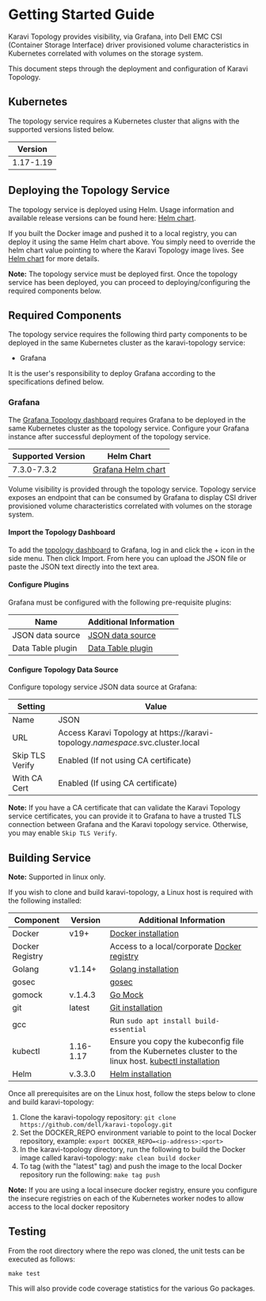 <!--
Copyright (c) 2020 Dell Inc., or its subsidiaries. All Rights Reserved.

Licensed under the Apache License, Version 2.0 (the "License");
you may not use this file except in compliance with the License.
You may obtain a copy of the License at

    http://www.apache.org/licenses/LICENSE-2.0
-->

# Getting Started Guide

Karavi Topology provides visibility, via Grafana, into Dell EMC CSI (Container Storage Interface) driver provisioned volume characteristics in Kubernetes correlated with volumes on the storage system. 

This document steps through the deployment and configuration of Karavi Topology.

## Kubernetes

The topology service requires a Kubernetes cluster that aligns with the supported versions listed below.

| Version   |
| --------- |
| 1.17-1.19 |

## Deploying the Topology Service

The topology service is deployed using Helm.  Usage information and available release versions can be found here: [Helm chart](https://github.com/dell/helm-charts/tree/main/charts/karavi-topology).

If you built the Docker image and pushed it to a local registry, you can deploy it using the same Helm chart above.  You simply need to override the helm chart value pointing to where the Karavi Topology image lives.  See [Helm chart](https://github.com/dell/helm-charts/tree/main/charts/karavi-topology) for more details.

__Note:__ The topology service must be deployed first. Once the topology service has been deployed, you can proceed to deploying/configuring the required components below.

## Required Components

The topology service requires the following third party components to be deployed in the same Kubernetes cluster as the karavi-topology service:

* Grafana

It is the user's responsibility to deploy Grafana according to the specifications defined below.

### Grafana

The [Grafana Topology dashboard](../grafana/dashboards) requires Grafana to be deployed in the same Kubernetes cluster as the topology service.
Configure your Grafana instance after successful deployment of the topology service.

| Supported Version | Helm Chart                                                |
| ----------------- | --------------------------------------------------------- |
| 7.3.0-7.3.2       | [Grafana Helm chart](https://github.com/grafana/helm-charts/tree/main/charts/grafana) |

Volume visibility is provided through the topology service.  Topology service exposes an endpoint that can be consumed by Grafana to display CSI driver provisioned volume characteristics correlated with volumes on the storage system.

#### Import the Topology Dashboard

To add the [topology dashboard](../grafana/dashboards) to Grafana, log in and click the + icon in the side menu. Then click Import. From here you can upload the JSON file or paste the JSON text directly into the text area.

#### Configure Plugins

Grafana must be configured with the following pre-requisite plugins:

| Name                   | Additional Information                                                     |
| ---------------------- | -------------------------------------------------------------------------- |
| JSON data source       | [JSON data source](https://grafana.com/grafana/plugins/simpod-json-datasource)                 |
| Data Table plugin      | [Data Table plugin](https://grafana.com/grafana/plugins/briangann-datatable-panel/installation) |

#### Configure Topology Data Source

Configure topology service JSON data source at Grafana:

| Setting             | Value                             |
| ------------------- | --------------------------------- |
| Name                | JSON |
| URL                 | Access Karavi Topology at https://karavi-topology.*namespace*.svc.cluster.local |
| Skip TLS Verify     | Enabled (If not using CA certificate) |
| With CA Cert        | Enabled (If using CA certificate) |

__Note:__ If you have a CA certificate that can validate the Karavi Topology service certificates, you can provide it to Grafana to have a trusted TLS connection between Grafana and the Karavi topology service. Otherwise, you may enable `Skip TLS Verify`.

## Building Service

__Note:__ Supported in linux only.

If you wish to clone and build karavi-topology, a Linux host is required with the following installed:

| Component       | Version   | Additional Information                                                                                                                     |
| --------------- | --------- | ------------------------------------------------------------------------------------------------------------------------------------------ |
| Docker          | v19+      | [Docker installation](https://docs.docker.com/engine/install/)                                                                                                    |
| Docker Registry |           | Access to a local/corporate [Docker registry](https://docs.docker.com/registry/)                                                           |
| Golang          | v1.14+    | [Golang installation](https://github.com/travis-ci/gimme)                                                                                                         |
| gosec           |           | [gosec](https://github.com/securego/gosec)                                                                                                          |
| gomock          | v.1.4.3   | [Go Mock](https://github.com/golang/mock)                                                                                                             |
| git             | latest    | [Git installation](https://git-scm.com/book/en/v2/Getting-Started-Installing-Git)                                                                              |
| gcc             |           | Run ```sudo apt install build-essential```                                                                                                 |
| kubectl         | 1.16-1.17 | Ensure you copy the kubeconfig file from the Kubernetes cluster to the linux host. [kubectl installation](https://kubernetes.io/docs/tasks/tools/install-kubectl/) |
| Helm            | v.3.3.0   | [Helm installation](https://helm.sh/docs/intro/install/)                                                                                                        |

Once all prerequisites are on the Linux host, follow the steps below to clone and build karavi-topology:

1. Clone the karavi-topology repository: `git clone https://github.com/dell/karavi-topology.git`
1. Set the DOCKER_REPO environment variable to point to the local Docker repository, example: `export DOCKER_REPO=<ip-address>:<port>`
1. In the karavi-topology directory, run the following to build the Docker image called karavi-topology: `make clean build docker`
1. To tag (with the "latest" tag) and push the image to the local Docker repository run the following: `make tag push`

__Note:__ If you are using a local insecure docker registry, ensure you configure the insecure registries on each of the Kubernetes worker nodes to allow access to the local docker repository

## Testing

From the root directory where the repo was cloned, the unit tests can be executed as follows:

```console
make test
```

This will also provide code coverage statistics for the various Go packages.

